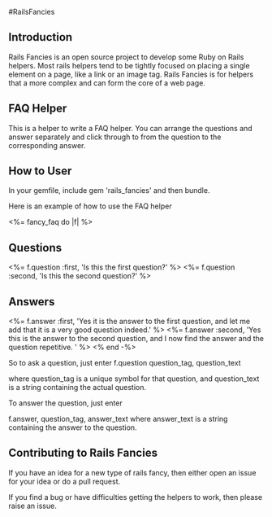 #RailsFancies

## Introduction
Rails Fancies is an open source project to develop some Ruby on Rails helpers.  Most rails helpers tend to be tightly focused on placing a single element on a page, like a link or an image tag.  Rails Fancies is for helpers that a more complex and can form the core of a web page. 

## FAQ Helper
This is a helper to write a FAQ helper. You can arrange the questions and answer separately and click through to from the question to the corresponding answer.

## How to User
In your gemfile, include
gem 'rails_fancies'
and then bundle.

Here is an example of how to use the FAQ helper

<%= fancy_faq do |f| %>
	<h2>Questions</h2>
	<%= f.question :first, 'Is this the first question?' %>
	<%= f.question :second, 'Is this the second question?' %>
	<h2>Answers</h2>
	<%= f.answer :first, 'Yes it is the answer to the first question, and let me add that it is a very good question indeed.' %>
	<%= f.answer :second, 'Yes this is the answer to the second question, and I now find the answer and the question repetitive. ' %>
<% end -%>

So to ask a question, just enter
f.question question_tag, question_text

where question_tag is a unique symbol for that question, and question_text is a string containing the actual question.

To answer the question, just enter

f.answer, question_tag, answer_text where answer_text is a string containing the answer to the question.

## Contributing to Rails Fancies
If you have an idea for a new type of rails fancy, then either open an issue for your idea or do a pull request.

If you find a bug or have difficulties getting the helpers to work, then please raise an issue.



